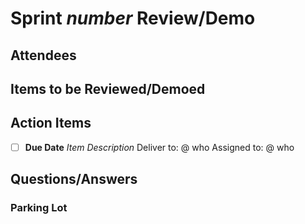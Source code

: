 # Sprint *number* Review/Demo
## Attendees

## Items to be Reviewed/Demoed 


## Action Items
- [ ] **Due Date** *Item Description* Deliver to: @ who Assigned to: @ who


## Questions/Answers


### Parking Lot
